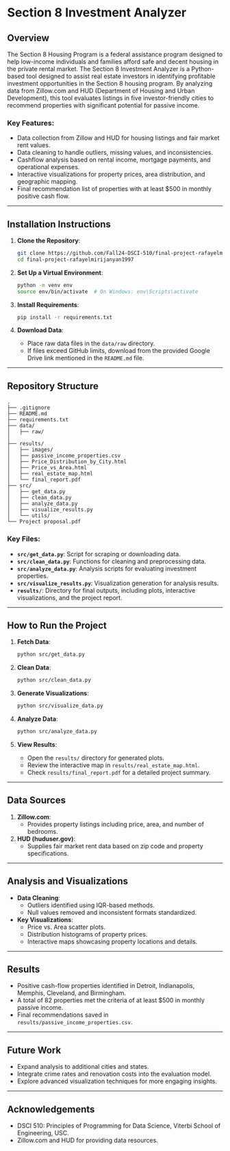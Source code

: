 
# Section 8 Investment Analyzer

## Overview

The Section 8 Housing Program is a federal assistance program designed to help low-income individuals and families afford safe and decent housing in the private rental market. 
The Section 8 Investment Analyzer is a Python-based tool designed to assist real estate investors in identifying profitable investment opportunities in the Section 8 housing program. By analyzing data from Zillow.com and HUD (Department of Housing and Urban Development), this tool evaluates listings in five investor-friendly cities to recommend properties with significant potential for passive income.

### Key Features:
- Data collection from Zillow and HUD for housing listings and fair market rent values.
- Data cleaning to handle outliers, missing values, and inconsistencies.
- Cashflow analysis based on rental income, mortgage payments, and operational expenses.
- Interactive visualizations for property prices, area distribution, and geographic mapping.
- Final recommendation list of properties with at least $500 in monthly positive cash flow.

---

## Installation Instructions

1. **Clone the Repository**:
   ```bash
   git clone https://github.com/Fall24-DSCI-510/final-project-rafayelmirijanyan1997.git
   cd final-project-rafayelmirijanyan1997
   ```

2. **Set Up a Virtual Environment**:
   ```bash
   python -m venv env
   source env/bin/activate  # On Windows: env\Scripts\activate
   ```

3. **Install Requirements**:
   ```bash
   pip install -r requirements.txt
   ```

4. **Download Data**:
   - Place raw data files in the `data/raw` directory.
   - If files exceed GitHub limits, download from the provided Google Drive link mentioned in the `README.md` file.

---

## Repository Structure
```
.
├── .gitignore
├── README.md
├── requirements.txt
├── data/
│   ├── raw/
│   
├── results/
│   ├── images/
│   ├── passive_income_properties.csv
│   ├── Price_Distribution_by_City.html
│   ├── Price_vs_Area.html
│   ├── real_estate_map.html
│   └── final_report.pdf
├── src/
│   ├── get_data.py
│   ├── clean_data.py
│   ├── analyze_data.py
│   ├── visualize_results.py
│   └── utils/
└── Project proposal.pdf
```

### Key Files:
- **`src/get_data.py`**: Script for scraping or downloading data.
- **`src/clean_data.py`**: Functions for cleaning and preprocessing data.
- **`src/analyze_data.py`**: Analysis scripts for evaluating investment properties.
- **`src/visualize_results.py`**: Visualization generation for analysis results.
- **`results/`**: Directory for final outputs, including plots, interactive visualizations, and the project report.

---

## How to Run the Project

1. **Fetch Data**:
   ```bash
   python src/get_data.py
   ```

2. **Clean Data**:
   ```bash
   python src/clean_data.py
   ```

3. **Generate Visualizations**:
   ```bash
   python src/visualize_data.py
   ```

4. **Analyze Data**:
   ```bash
   python src/analyze_data.py
   ```

5. **View Results**:
   - Open the `results/` directory for generated plots.
   - Review the interactive map in `results/real_estate_map.html`.
   - Check `results/final_report.pdf` for a detailed project summary.

---

## Data Sources
1. **Zillow.com**:
   - Provides property listings including price, area, and number of bedrooms.
2. **HUD (huduser.gov)**:
   - Supplies fair market rent data based on zip code and property specifications.

---

## Analysis and Visualizations

- **Data Cleaning**:
  - Outliers identified using IQR-based methods.
  - Null values removed and inconsistent formats standardized.
- **Key Visualizations**:
  - Price vs. Area scatter plots.
  - Distribution histograms of property prices.
  - Interactive maps showcasing property locations and details.

---

## Results

- Positive cash-flow properties identified in Detroit, Indianapolis, Memphis, Cleveland, and Birmingham.
- A total of 82 properties met the criteria of at least $500 in monthly passive income.
- Final recommendations saved in `results/passive_income_properties.csv`.

---

## Future Work
- Expand analysis to additional cities and states.
- Integrate crime rates and renovation costs into the evaluation model.
- Explore advanced visualization techniques for more engaging insights.


---

## Acknowledgements
- DSCI 510: Principles of Programming for Data Science, Viterbi School of Engineering, USC.
- Zillow.com and HUD for providing data resources.
